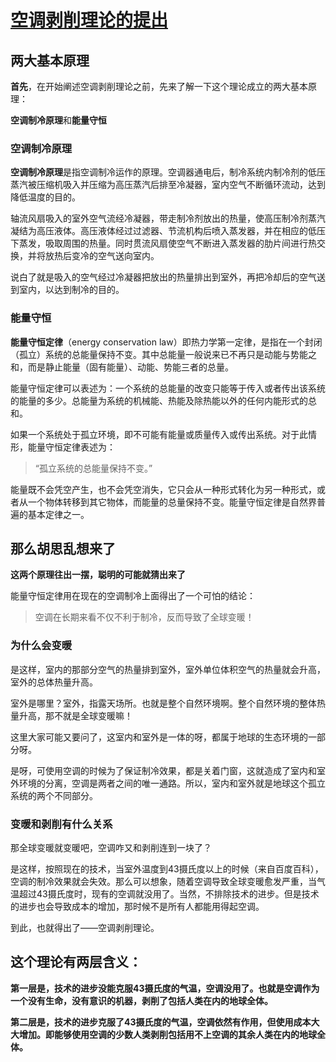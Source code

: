 # [空调剥削理论的提出](https://github.com/geoqiao/gitblog/issues/7)

## 两大基本原理
**首先**，在开始阐述空调剥削理论之前，先来了解一下这个理论成立的两大基本原理：

**空调制冷原理**和**能量守恒**


### 空调制冷原理
**空调制冷原理**是指空调制冷运作的原理。空调器通电后，制冷系统内制冷剂的低压蒸汽被压缩机吸入并压缩为高压蒸汽后排至冷凝器，室内空气不断循环流动，达到降低温度的目的。

轴流风扇吸入的室外空气流经冷凝器，带走制冷剂放出的热量，使高压制冷剂蒸汽凝结为高压液体。高压液体经过过滤器、节流机构后喷入蒸发器，并在相应的低压下蒸发，吸取周围的热量。同时贯流风扇使空气不断进入蒸发器的肋片间进行热交换，并将放热后变冷的空气送向室内。

说白了就是吸入的空气经过冷凝器把放出的热量排出到室外，再把冷却后的空气送到室内，以达到制冷的目的。


### 能量守恒
**能量守恒定律**（energy conservation law）即热力学第一定律，是指在一个封闭（孤立）系统的总能量保持不变。其中总能量一般说来已不再只是动能与势能之和，而是静止能量（固有能量）、动能、势能三者的总量。

能量守恒定律可以表述为：一个系统的总能量的改变只能等于传入或者传出该系统的能量的多少。总能量为系统的机械能、热能及除热能以外的任何内能形式的总和。

如果一个系统处于孤立环境，即不可能有能量或质量传入或传出系统。对于此情形，能量守恒定律表述为：

> “孤立系统的总能量保持不变。”

能量既不会凭空产生，也不会凭空消失，它只会从一种形式转化为另一种形式，或者从一个物体转移到其它物体，而能量的总量保持不变。能量守恒定律是自然界普遍的基本定律之一。


## 那么胡思乱想来了
**这两个原理往出一摆，聪明的可能就猜出来了**

能量守恒定律用在现在的空调制冷上面得出了一个可怕的结论：

> 空调在长期来看不仅不利于制冷，反而导致了全球变暖！

  
### 为什么会变暖
是这样，室内的那部分空气的热量排到室外，室外单位体积空气的热量就会升高，室外的总体热量升高。

室外是哪里？室外，指露天场所。也就是整个自然环境啊。整个自然环境的整体热量升高，那不就是全球变暖嘛！


这里大家可能又要问了，这室内和室外是一体的呀，都属于地球的生态环境的一部分呀。

是呀，可使用空调的时候为了保证制冷效果，都是关着门窗，这就造成了室内和室外环境的分离，空调是两者之间的唯一通路。所以，室内和室外就是地球这个孤立系统的两个不同部分。


### 变暖和剥削有什么关系
那全球变暖就变暖吧，空调咋又和剥削连到一块了？

是这样，按照现在的技术，当室外温度到43摄氏度以上的时候（来自百度百科），空调的制冷效果就会失效。那么可以想象，随着空调导致全球变暖愈发严重，当气温超过43摄氏度时，现有的空调就没用了。当然，不排除技术的进步。但是技术的进步也会导致成本的增加，那时候不是所有人都能用得起空调。

到此，也就得出了——空调剥削理论。


## 这个理论有两层含义：  

**第一层是，技术的进步没能克服43摄氏度的气温，空调没用了。也就是空调作为一个没有生命，没有意识的机器，剥削了包括人类在内的地球全体。**

**第二层是，技术的进步克服了43摄氏度的气温，空调依然有作用，但使用成本大大增加。即能够使用空调的少数人类剥削包括用不上空调的其余人类在内的地球全体。**